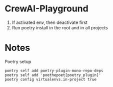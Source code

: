 # CrewAI-Playground
1. If activated env, then deactivate first
2. Run poetry install in the root and in all projects    

# Notes
Poetry setup
```
poetry self add poetry-plugin-mono-repo-deps
poetry self add 'poethepoet[poetry_plugin]'
poetry config virtualenvs.in-project true
```
